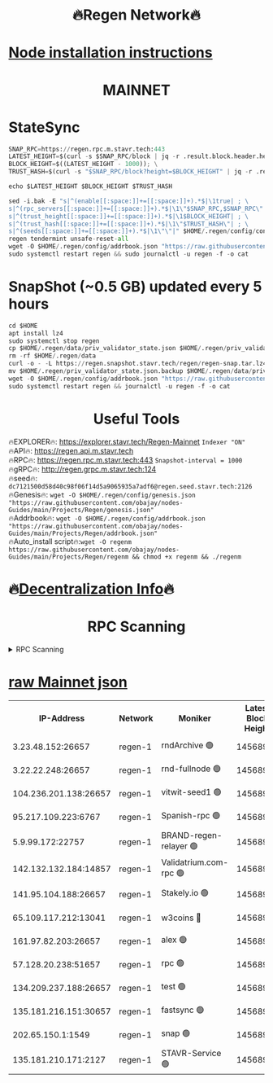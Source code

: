 <h1 align="center"> 🔥Regen Network🔥</h1>

[Node installation instructions](https://github.com/obajay/nodes-Guides/tree/main/Projects/Regen)
=
<h1 align="center"> MAINNET</h1>

# StateSync
```python
SNAP_RPC=https://regen.rpc.m.stavr.tech:443
LATEST_HEIGHT=$(curl -s $SNAP_RPC/block | jq -r .result.block.header.height); \
BLOCK_HEIGHT=$((LATEST_HEIGHT - 1000)); \
TRUST_HASH=$(curl -s "$SNAP_RPC/block?height=$BLOCK_HEIGHT" | jq -r .result.block_id.hash)

echo $LATEST_HEIGHT $BLOCK_HEIGHT $TRUST_HASH

sed -i.bak -E "s|^(enable[[:space:]]+=[[:space:]]+).*$|\1true| ; \
s|^(rpc_servers[[:space:]]+=[[:space:]]+).*$|\1\"$SNAP_RPC,$SNAP_RPC\"| ; \
s|^(trust_height[[:space:]]+=[[:space:]]+).*$|\1$BLOCK_HEIGHT| ; \
s|^(trust_hash[[:space:]]+=[[:space:]]+).*$|\1\"$TRUST_HASH\"| ; \
s|^(seeds[[:space:]]+=[[:space:]]+).*$|\1\"\"|" $HOME/.regen/config/config.toml
regen tendermint unsafe-reset-all
wget -O $HOME/.regen/config/addrbook.json "https://raw.githubusercontent.com/obajay/nodes-Guides/main/Projects/Regen/addrbook.json"
sudo systemctl restart regen && sudo journalctl -u regen -f -o cat
```
# SnapShot (~0.5 GB) updated every 5 hours
```python
cd $HOME
apt install lz4
sudo systemctl stop regen
cp $HOME/.regen/data/priv_validator_state.json $HOME/.regen/priv_validator_state.json.backup
rm -rf $HOME/.regen/data
curl -o - -L https://regen.snapshot.stavr.tech/regen/regen-snap.tar.lz4 | lz4 -c -d - | tar -x -C $HOME/.regen --strip-components 2
mv $HOME/.regen/priv_validator_state.json.backup $HOME/.regen/data/priv_validator_state.json
wget -O $HOME/.regen/config/addrbook.json "https://raw.githubusercontent.com/obajay/nodes-Guides/main/Projects/Regen/addrbook.json"
sudo systemctl restart regen && journalctl -u regen -f -o cat
```

 <h1 align="center"> Useful Tools</h1>

🔥EXPLORER🔥:     https://explorer.stavr.tech/Regen-Mainnet        `Indexer "ON"` \
🔥API🔥:          https://regen.api.m.stavr.tech \
🔥RPC🔥:          https://regen.rpc.m.stavr.tech:443              `Snapshot-interval = 1000` \
🔥gRPC🔥:         http://regen.grpc.m.stavr.tech:124 \
🔥seed🔥:      `dc7121500d58d40c98f06f14d5a9065935a7adf6@regen.seed.stavr.tech:2126` \
🔥Genesis🔥:   `wget -O $HOME/.regen/config/genesis.json "https://raw.githubusercontent.com/obajay/nodes-Guides/main/Projects/Regen/genesis.json"` \
🔥Addrbook🔥:  `wget -O $HOME/.regen/config/addrbook.json "https://raw.githubusercontent.com/obajay/nodes-Guides/main/Projects/Regen/addrbook.json"` \
🔥Auto_install script🔥:`wget -O regenm https://raw.githubusercontent.com/obajay/nodes-Guides/main/Projects/Regen/regenm && chmod +x regenm && ./regenm`

🔥[Decentralization Info](https://github.com/obajay/StateSync-snapshots/tree/main/Projects/Regen/Decentralization)🔥
=
<h1 align="center"> RPC Scanning</h1>

<details>
<summary>RPC Scanning</summary>

<h2 align="center"> We scan nodes in real time every 4 hours. And we provide the final result of RPC endpoints.
We cannot influence the operation of these nodes in any way. </h2>


```python
If Voting Power is higher than 0 --> then the Node is a validator of the network and may be subject to attack and be a potential threat to the chain.
```
```python
We marked such validators with a red symbol
```

</details>

[raw Mainnet json](https://rpc-check.regenm.stavr.tech/regenm/rpc-regenm-result.json)
=


<table><tr><th>IP-Address</th><th>Network</th><th>Moniker</th><th>Latest Block Height</th><th>Earliest Block Height</th><th>Catching Up</th><th>Tx Index</th><th>Voting Power</th><th>Scan Time</th></tr><tr><td>3.23.48.152:26657</td><td>regen-1</td><td>rndArchive 🟢</td><td>14568982</td><td>1</td><td>False</td><td>on</td><td>0</td><td>2024-02-06T03:26:22.923257047UTC</td></tr><tr><td>3.22.22.248:26657</td><td>regen-1</td><td>rnd-fullnode 🟢</td><td>14568982</td><td>4134001</td><td>False</td><td>on</td><td>0</td><td>2024-02-06T03:26:20.194063250UTC</td></tr><tr><td>104.236.201.138:26657</td><td>regen-1</td><td>vitwit-seed1 🟢</td><td>14568977</td><td>8943001</td><td>False</td><td>on</td><td>0</td><td>2024-02-06T03:25:52.272380956UTC</td></tr><tr><td>95.217.109.223:6767</td><td>regen-1</td><td>Spanish-rpc 🟢</td><td>14568986</td><td>10068001</td><td>False</td><td>on</td><td>0</td><td>2024-02-06T03:26:40.889515698UTC</td></tr><tr><td>5.9.99.172:22757</td><td>regen-1</td><td>BRAND-regen-relayer 🟢</td><td>14568986</td><td>10782501</td><td>False</td><td>on</td><td>0</td><td>2024-02-06T03:26:41.480944708UTC</td></tr><tr><td>142.132.132.184:14857</td><td>regen-1</td><td>Validatrium.com-rpc 🟢</td><td>14568986</td><td>11175001</td><td>False</td><td>on</td><td>0</td><td>2024-02-06T03:26:41.162368117UTC</td></tr><tr><td>141.95.104.188:26657</td><td>regen-1</td><td>Stakely.io 🟢</td><td>14568980</td><td>13442501</td><td>False</td><td>on</td><td>0</td><td>2024-02-06T03:26:11.246175477UTC</td></tr><tr><td>65.109.117.212:13041</td><td>regen-1</td><td>w3coins 🔴</td><td>14568993</td><td>13568993</td><td>False</td><td>off</td><td>24013757337</td><td>2024-02-06T03:27:25.678214762UTC</td></tr><tr><td>161.97.82.203:26657</td><td>regen-1</td><td>alex 🟢</td><td>14568983</td><td>13992001</td><td>False</td><td>on</td><td>0</td><td>2024-02-06T03:26:27.965340091UTC</td></tr><tr><td>57.128.20.238:51657</td><td>regen-1</td><td>rpc 🟢</td><td>14568984</td><td>13992001</td><td>False</td><td>on</td><td>0</td><td>2024-02-06T03:26:34.361738569UTC</td></tr><tr><td>134.209.237.188:26657</td><td>regen-1</td><td>test 🟢</td><td>14568987</td><td>13992001</td><td>False</td><td>on</td><td>0</td><td>2024-02-06T03:26:52.120886435UTC</td></tr><tr><td>135.181.216.151:30657</td><td>regen-1</td><td>fastsync 🟢</td><td>14568983</td><td>14457001</td><td>False</td><td>off</td><td>0</td><td>2024-02-06T03:26:27.640339610UTC</td></tr><tr><td>202.65.150.1:1549</td><td>regen-1</td><td>snap 🟢</td><td>14568994</td><td>14560539</td><td>False</td><td>on</td><td>0</td><td>2024-02-06T03:27:30.657522340UTC</td></tr><tr><td>135.181.210.171:2127</td><td>regen-1</td><td>STAVR-Service 🟢</td><td>14568991</td><td>14568001</td><td>False</td><td>on</td><td>0</td><td>2024-02-06T03:27:13.032655456UTC</td></tr></table>